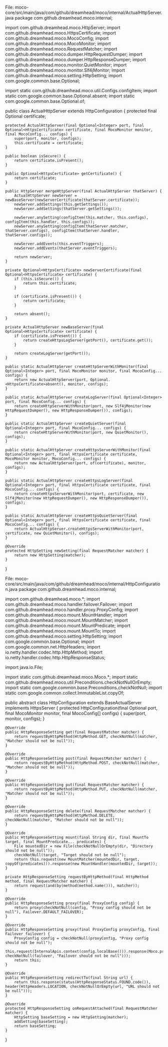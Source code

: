 

File: moco-core/src/main/java/com/github/dreamhead/moco/internal/ActualHttpServer.java
package com.github.dreamhead.moco.internal;

import com.github.dreamhead.moco.HttpServer;
import com.github.dreamhead.moco.HttpsCertificate;
import com.github.dreamhead.moco.MocoConfig;
import com.github.dreamhead.moco.MocoMonitor;
import com.github.dreamhead.moco.RequestMatcher;
import com.github.dreamhead.moco.dumper.HttpRequestDumper;
import com.github.dreamhead.moco.dumper.HttpResponseDumper;
import com.github.dreamhead.moco.monitor.QuietMonitor;
import com.github.dreamhead.moco.monitor.Slf4jMonitor;
import com.github.dreamhead.moco.setting.HttpSetting;
import com.google.common.base.Optional;

import static com.github.dreamhead.moco.util.Configs.configItem;
import static com.google.common.base.Optional.absent;
import static com.google.common.base.Optional.of;

public class ActualHttpServer extends HttpConfiguration {
    protected final Optional<HttpsCertificate> certificate;

    protected ActualHttpServer(final Optional<Integer> port, final Optional<HttpsCertificate> certificate, final MocoMonitor monitor, final MocoConfig... configs) {
        super(port, monitor, configs);
        this.certificate = certificate;
    }

    public boolean isSecure() {
        return certificate.isPresent();
    }

    public Optional<HttpsCertificate> getCertificate() {
        return certificate;
    }

    public HttpServer mergeHttpServer(final ActualHttpServer thatServer) {
        ActualHttpServer newServer = newBaseServer(newServerCertificate(thatServer.certificate));
        newServer.addSettings(this.getSettings());
        newServer.addSettings(thatServer.getSettings());

        newServer.anySetting(configItem(this.matcher, this.configs), configItem(this.handler, this.configs));
        newServer.anySetting(configItem(thatServer.matcher, thatServer.configs), configItem(thatServer.handler, thatServer.configs));

        newServer.addEvents(this.eventTriggers);
        newServer.addEvents(thatServer.eventTriggers);

        return newServer;
    }

    private Optional<HttpsCertificate> newServerCertificate(final Optional<HttpsCertificate> certificate) {
        if (this.isSecure()) {
            return this.certificate;
        }

        if (certificate.isPresent()) {
            return certificate;
        }

        return absent();
    }

    private ActualHttpServer newBaseServer(final Optional<HttpsCertificate> certificate) {
        if (certificate.isPresent()) {
            return createHttpsLogServer(getPort(), certificate.get());
        }

        return createLogServer(getPort());
    }

    public static ActualHttpServer createHttpServerWithMonitor(final Optional<Integer> port, final MocoMonitor monitor, final MocoConfig... configs) {
        return new ActualHttpServer(port, Optional.<HttpsCertificate>absent(), monitor, configs);
    }

    public static ActualHttpServer createLogServer(final Optional<Integer> port, final MocoConfig... configs) {
        return createHttpServerWithMonitor(port, new Slf4jMonitor(new HttpRequestDumper(), new HttpResponseDumper()), configs);
    }

    public static ActualHttpServer createQuietServer(final Optional<Integer> port, final MocoConfig... configs) {
        return createHttpServerWithMonitor(port, new QuietMonitor(), configs);
    }

    public static ActualHttpServer createHttpsServerWithMonitor(final Optional<Integer> port, final HttpsCertificate certificate, MocoMonitor monitor, MocoConfig... configs) {
        return new ActualHttpServer(port, of(certificate), monitor, configs);
    }

    public static ActualHttpServer createHttpsLogServer(final Optional<Integer> port, final HttpsCertificate certificate, final MocoConfig... configs) {
        return createHttpsServerWithMonitor(port, certificate, new Slf4jMonitor(new HttpRequestDumper(), new HttpResponseDumper()), configs);
    }

    public static ActualHttpServer createHttpsQuietServer(final Optional<Integer> port, final HttpsCertificate certificate, final MocoConfig... configs) {
        return ActualHttpServer.createHttpsServerWithMonitor(port, certificate, new QuietMonitor(), configs);
    }

    @Override
    protected HttpSetting newSetting(final RequestMatcher matcher) {
        return new HttpSetting(matcher);
    }
}


File: moco-core/src/main/java/com/github/dreamhead/moco/internal/HttpConfiguration.java
package com.github.dreamhead.moco.internal;

import com.github.dreamhead.moco.*;
import com.github.dreamhead.moco.handler.failover.Failover;
import com.github.dreamhead.moco.handler.proxy.ProxyConfig;
import com.github.dreamhead.moco.mount.MountHandler;
import com.github.dreamhead.moco.mount.MountMatcher;
import com.github.dreamhead.moco.mount.MountPredicate;
import com.github.dreamhead.moco.mount.MountTo;
import com.github.dreamhead.moco.setting.HttpSetting;
import com.google.common.base.Optional;
import com.google.common.net.HttpHeaders;
import io.netty.handler.codec.http.HttpMethod;
import io.netty.handler.codec.http.HttpResponseStatus;

import java.io.File;

import static com.github.dreamhead.moco.Moco.*;
import static com.github.dreamhead.moco.util.Preconditions.checkNotNullOrEmpty;
import static com.google.common.base.Preconditions.checkNotNull;
import static com.google.common.collect.ImmutableList.copyOf;

public abstract class HttpConfiguration extends BaseActualServer<HttpResponseSetting> implements HttpsServer {
    protected HttpConfiguration(final Optional<Integer> port, final MocoMonitor monitor, final MocoConfig[] configs) {
        super(port, monitor, configs);
    }

    @Override
    public HttpResponseSetting get(final RequestMatcher matcher) {
        return requestByHttpMethod(HttpMethod.GET, checkNotNull(matcher, "Matcher should not be null"));
    }

    @Override
    public HttpResponseSetting post(final RequestMatcher matcher) {
        return requestByHttpMethod(HttpMethod.POST, checkNotNull(matcher, "Matcher should not be null"));
    }

    @Override
    public HttpResponseSetting put(final RequestMatcher matcher) {
        return requestByHttpMethod(HttpMethod.PUT, checkNotNull(matcher, "Matcher should not be null"));
    }

    @Override
    public HttpResponseSetting delete(final RequestMatcher matcher) {
        return requestByHttpMethod(HttpMethod.DELETE, checkNotNull(matcher, "Matcher should not be null"));
    }

    @Override
    public HttpResponseSetting mount(final String dir, final MountTo target, final MountPredicate... predicates) {
        File mountedDir = new File(checkNotNullOrEmpty(dir, "Directory should not be null"));
        checkNotNull(target, "Target should not be null");
        return this.request(new MountMatcher(mountedDir, target, copyOf(predicates))).response(new MountHandler(mountedDir, target));
    }

    private HttpResponseSetting requestByHttpMethod(final HttpMethod method, final RequestMatcher matcher) {
        return request(and(by(method(method.name())), matcher));
    }

    @Override
    public HttpResponseSetting proxy(final ProxyConfig config) {
        return proxy(checkNotNull(config, "Proxy config should not be null"), Failover.DEFAULT_FAILOVER);
    }

    @Override
    public HttpResponseSetting proxy(final ProxyConfig proxyConfig, final Failover failover) {
        ProxyConfig config = checkNotNull(proxyConfig, "Proxy config should not be null");
        this.request(InternalApis.context(config.localBase())).response(Moco.proxy(config, checkNotNull(failover, "Failover should not be null")));
        return this;
    }

    @Override
    public HttpResponseSetting redirectTo(final String url) {
        return this.response(status(HttpResponseStatus.FOUND.code()), header(HttpHeaders.LOCATION, checkNotNullOrEmpty(url, "URL should not be null")));
    }

    @Override
    protected HttpResponseSetting onRequestAttached(final RequestMatcher matcher) {
        HttpSetting baseSetting = new HttpSetting(matcher);
        addSetting(baseSetting);
        return baseSetting;
    }
}
